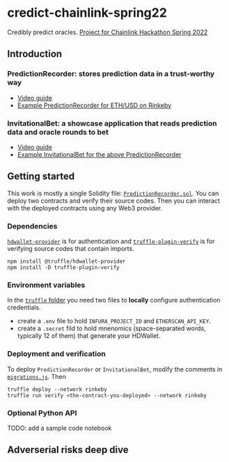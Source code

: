 # credict-chainlink-spring22

Credibly predict oracles. [Project for Chainlink Hackathon Spring 2022](https://devpost.com/software/credible-prediction-record)

## Introduction

### PredictionRecorder: stores prediction data in a trust-worthy way

-   [Video guide](https://youtu.be/hzypdx23U4k)
-   [Example PredictionRecorder for ETH/USD on Rinkeby](https://rinkeby.etherscan.io/address/0xe92232688a4ee9b0a0a0d2ce596e8bed152097d7)

### InvitationalBet: a showcase application that reads prediction data and oracle rounds to bet

-   [Video guide](https://youtu.be/hzypdx23U4k?t=197)
-   [Example InvitationalBet for the above PredictionRecorder](https://rinkeby.etherscan.io/address/0x15315533971A70945857daf7BE53727CcC057C9D)

## Getting started

This work is mostly a single Solidity file: [`PredictionRecorder.sol`](truffle/contracts/PredictionRecorder.sol). You can deploy two contracts and verify their source codes. Then you can interact with the deployed contracts using any Web3 provider.

### Dependencies

[`hdwallet-provider`](https://www.npmjs.com/package/@truffle/hdwallet-provider) is for authentication and [`truffle-plugin-verify`](https://github.com/rkalis/truffle-plugin-verify) is for verifying source codes that contain imports.

```
npm install @truffle/hdwallet-provider
npm install -D truffle-plugin-verify
```

### Environment variables

In the [`truffle` folder](truffle/) you need two files to **locally** configure authentication credentials.

-   create a `.env` file to hold `INFURA_PROJECT_ID` and `ETHERSCAN_API_KEY`.
-   create a `.secret` fild to hold mnenomics (space-separated words, typically 12 of them) that generate your HDWallet.

### Deployment and verification

To deploy `PredictionRecorder` or `InvitationalBet`, modify the comments in [`migrations.js`](truffle/migrations/2_deploy_contracts.js). Then
```
truffle deploy --network rinkeby
truffle run verify <the-contract-you-deployed> --network rinkeby
```

### Optional Python API

TODO: add a sample code notebook

## Adverserial risks deep dive
